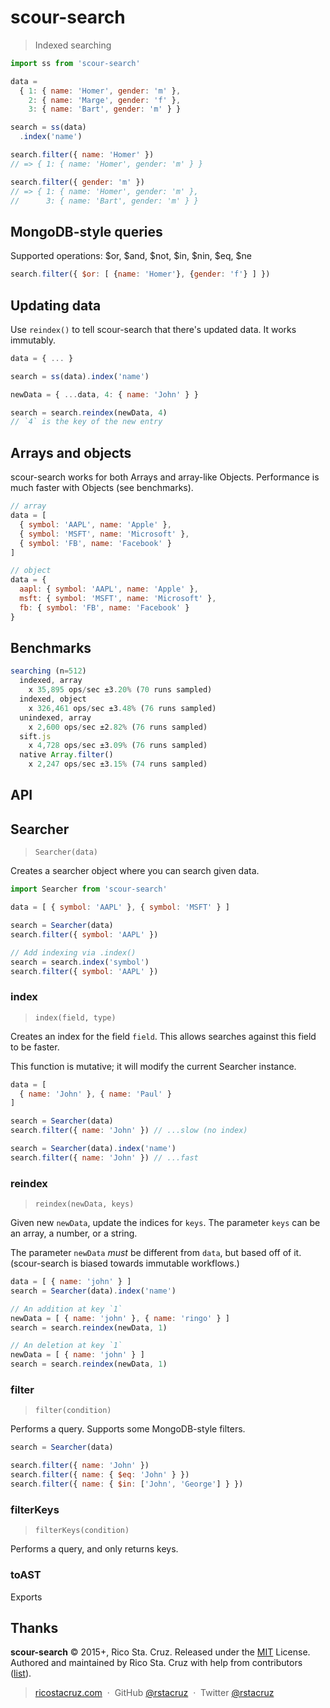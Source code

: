 # scour-search

> Indexed searching

```js
import ss from 'scour-search'

data =
  { 1: { name: 'Homer', gender: 'm' },
    2: { name: 'Marge', gender: 'f' },
    3: { name: 'Bart', gender: 'm' } }

search = ss(data)
  .index('name')

search.filter({ name: 'Homer' })
// => { 1: { name: 'Homer', gender: 'm' } }

search.filter({ gender: 'm' })
// => { 1: { name: 'Homer', gender: 'm' },
//      3: { name: 'Bart', gender: 'm' } }
```

## MongoDB-style queries

Supported operations: $or, $and, $not, $in, $nin, $eq, $ne

```js
search.filter({ $or: [ {name: 'Homer'}, {gender: 'f'} ] })
```

## Updating data

Use `reindex()` to tell scour-search that there's updated data. It works immutably.

```js
data = { ... }

search = ss(data).index('name')

newData = { ...data, 4: { name: 'John' } }

search = search.reindex(newData, 4)
// `4` is the key of the new entry
```

## Arrays and objects

scour-search works for both Arrays and array-like Objects. Performance is much faster with Objects (see benchmarks).

```js
// array
data = [
  { symbol: 'AAPL', name: 'Apple' },
  { symbol: 'MSFT', name: 'Microsoft' },
  { symbol: 'FB', name: 'Facebook' }
]

// object
data = {
  aapl: { symbol: 'AAPL', name: 'Apple' },
  msft: { symbol: 'MSFT', name: 'Microsoft' },
  fb: { symbol: 'FB', name: 'Facebook' }
}
```

## Benchmarks

```js
searching (n=512)
  indexed, array
    x 35,895 ops/sec ±3.20% (70 runs sampled)
  indexed, object
    x 326,461 ops/sec ±3.48% (76 runs sampled)
  unindexed, array
    x 2,600 ops/sec ±2.82% (76 runs sampled)
  sift.js
    x 4,728 ops/sec ±3.09% (76 runs sampled)
  native Array.filter()
    x 2,247 ops/sec ±3.15% (74 runs sampled)
```

## API

<!--api-->

## Searcher

> `Searcher(data)`

Creates a searcher object where you can search given data.

```js
import Searcher from 'scour-search'

data = [ { symbol: 'AAPL' }, { symbol: 'MSFT' } ]

search = Searcher(data)
search.filter({ symbol: 'AAPL' })

// Add indexing via .index()
search = search.index('symbol')
search.filter({ symbol: 'AAPL' })
```

### index

> `index(field, type)`

Creates an index for the field `field`. This allows searches against this
field to be faster.

This function is mutative; it will modify the current Searcher instance.

```js
data = [
  { name: 'John' }, { name: 'Paul' }
]

search = Searcher(data)
search.filter({ name: 'John' }) // ...slow (no index)

search = Searcher(data).index('name')
search.filter({ name: 'John' }) // ...fast
```

### reindex

> `reindex(newData, keys)`

Given new `newData`, update the indices for `keys`. The parameter `keys`
can be an array, a number, or a string.

The parameter `newData` *must* be different from `data`, but based off of
it. (scour-search is biased towards immutable workflows.)

```js
data = [ { name: 'john' } ]
search = Searcher(data).index('name')

// An addition at key `1`
newData = [ { name: 'john' }, { name: 'ringo' } ]
search = search.reindex(newData, 1)

// An deletion at key `1`
newData = [ { name: 'john' } ]
search = search.reindex(newData, 1)
```

### filter

> `filter(condition)`

Performs a query. Supports some MongoDB-style filters.

```js
search = Searcher(data)

search.filter({ name: 'John' })
search.filter({ name: { $eq: 'John' } })
search.filter({ name: { $in: ['John', 'George'] } })
```

### filterKeys

> `filterKeys(condition)`

Performs a query, and only returns keys.

### toAST

Exports
<!--api:end-->

## Thanks

**scour-search** © 2015+, Rico Sta. Cruz. Released under the [MIT] License.<br>
Authored and maintained by Rico Sta. Cruz with help from contributors ([list][contributors]).

> [ricostacruz.com](http://ricostacruz.com) &nbsp;&middot;&nbsp;
> GitHub [@rstacruz](https://github.com/rstacruz) &nbsp;&middot;&nbsp;
> Twitter [@rstacruz](https://twitter.com/rstacruz)

[MIT]: http://mit-license.org/
[contributors]: http://github.com/rstacruz/scour-search/contributors
